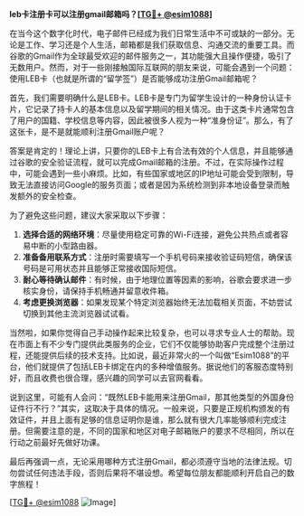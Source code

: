 **leb卡注册卡可以注册gmail邮箱吗？[[TG💪+ @esim1088](https://t.me/s/esim1088)]**

在当今这个数字化时代，电子邮件已经成为我们日常生活中不可或缺的一部分。无论是工作、学习还是个人生活，邮箱都是我们获取信息、沟通交流的重要工具。而谷歌的Gmail作为全球最受欢迎的邮件服务之一，其功能强大且操作便捷，吸引了无数用户。然而，对于一些刚接触国际互联网的朋友来说，可能会遇到一个问题：使用LEB卡（也就是所谓的“留学签”）是否能够成功注册Gmail邮箱呢？

首先，我们需要明确什么是LEB卡。LEB卡是专门为留学生设计的一种身份认证卡片，它记录了持卡人的基本信息以及留学期间的相关情况。由于这类卡片通常包含了用户的国籍、学校信息等内容，因此被很多人视为一种“准身份证”。那么，有了这张卡，是不是就能顺利注册Gmail账户呢？

答案是肯定的！理论上讲，只要你的LEB卡上有合法有效的个人信息，并且能够通过谷歌的安全验证流程，就可以完成Gmail邮箱的注册。不过，在实际操作过程中，可能会遇到一些小麻烦。比如，有些国家或地区的IP地址可能会受到限制，导致无法直接访问Google的服务页面；或者是因为系统检测到非本地设备登录而触发额外的安全检查。

为了避免这些问题，建议大家采取以下步骤：

1. **选择合适的网络环境**：尽量使用稳定可靠的Wi-Fi连接，避免公共热点或者容易中断的小型路由器。
2. **准备备用联系方式**：注册时需要填写一个手机号码来接收验证码短信，确保该号码是可用状态并且能够正常接收国际短信。
3. **耐心等待确认邮件**：有时候，由于地理位置等因素的影响，谷歌会要求进一步核实身份，请保持手机畅通并留意收件箱。
4. **考虑更换浏览器**：如果发现某个特定浏览器始终无法加载相关页面，不妨尝试切换到其他主流浏览器试试看。

当然啦，如果你觉得自己手动操作起来比较复杂，也可以寻求专业人士的帮助。现在市面上有不少专门提供此类服务的企业，它们不仅能够协助客户完成整个注册过程，还能提供后续的技术支持。比如说，最近非常火的一个叫做“Esim1088”的平台，他们就提供了包括LEB卡绑定在内的多种增值服务。据说他们的客服态度特别好，而且收费也很合理，感兴趣的同学可以去官网看看。

说到这里，可能有人会问：“既然LEB卡能用来注册Gmail，那其他类型的外国身份证件行不行？”其实，这取决于具体的情况。一般来说，只要是正规机构颁发的有效证件，并且上面有足够的信息证明你是谁，那么就有很大几率能够顺利完成注册。但需要注意的是，不同的国家和地区对电子邮箱账户的要求不尽相同，所以在行动之前最好先做好功课。

最后再强调一点，无论采用哪种方式注册Gmail，都必须遵守当地的法律法规。切勿尝试任何违法手段，否则后果将不堪设想。希望每位朋友都能顺利开启自己的数字旅程！

[[TG💪+ @esim1088](https://t.me/s/esim1088) ![Image](https://i.postimg.cc/4NQfJmqS/Snipaste-2025-05-13-00-14-12.png)]
